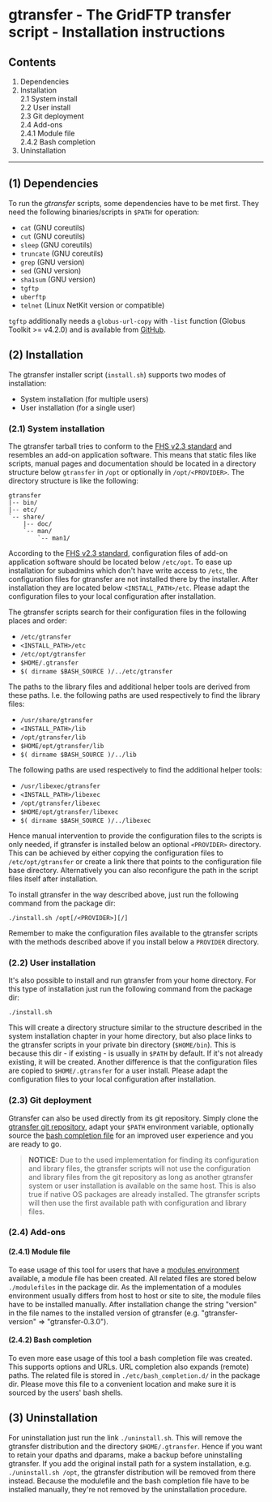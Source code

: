 # gtransfer - The GridFTP transfer script - Installation instructions #

## Contents ##

1. Dependencies
2. Installation  
    2.1	System install  
    2.2	User install  
    2.3 Git deployment  
    2.4 Add-ons  
        2.4.1 Module file  
        2.4.2 Bash completion
3. Uninstallation

****

## (1) Dependencies ##

To run the _gtransfer_ scripts, some dependencies have to be met first. They
need the following binaries/scripts in `$PATH` for operation:

* `cat` (GNU coreutils)
* `cut` (GNU coreutils)
* `sleep` (GNU coreutils)
* `truncate` (GNU coreutils)
* `grep` (GNU version)
* `sed` (GNU version)
* `sha1sum` (GNU version)
* `tgftp`
* `uberftp`
* `telnet` (Linux NetKit version or compatible)

`tgftp` additionally needs a `globus-url-copy` with `-list` function (Globus
Toolkit >= v4.2.0) and is available from [GitHub].

[GitHub]: https://github.com/fr4nk5ch31n3r/tgftp/

## (2) Installation ##

The gtransfer installer script (`install.sh`) supports two modes of
installation:

* System installation (for multiple users)
* User installation (for a single user)

### (2.1) System installation ###

The gtransfer tarball tries to conform to the [FHS v2.3 standard] and resembles
an add-on application software. This means that static files like scripts,
manual pages and documentation should be located in a directory structure below
`gtransfer` in `/opt` or optionally in `/opt/<PROVIDER>`. The directory
structure is like the following:

```
gtransfer
|-- bin/
|-- etc/
`-- share/
    |-- doc/
    `-- man/
        `-- man1/
```

According to the [FHS v2.3 standard], configuration files of add-on application
software should be located below `/etc/opt`. To ease up installation for
subadmins which don't have write access to `/etc`, the configuration files for
gtransfer are not installed there by the installer. After installation they are
located below `<INSTALL_PATH>/etc`. Please adapt the configuration files to your
local configuration after installation.

The gtransfer scripts search for their configuration files in the following
places and order:

* `/etc/gtransfer`
* `<INSTALL_PATH>/etc`
* `/etc/opt/gtransfer`
* `$HOME/.gtransfer`
* `$( dirname $BASH_SOURCE )/../etc/gtransfer`

The paths to the library files and additional helper tools are derived from
these paths. I.e. the following paths are used respectively to find the library
files:

* `/usr/share/gtransfer`
* `<INSTALL_PATH>/lib`
* `/opt/gtransfer/lib`
* `$HOME/opt/gtransfer/lib`
* `$( dirname $BASH_SOURCE )/../lib`

The following paths are used respectively to find the additional helper tools:

* `/usr/libexec/gtransfer`
* `<INSTALL_PATH>/libexec`
* `/opt/gtransfer/libexec`
* `$HOME/opt/gtransfer/libexec`
* `$( dirname $BASH_SOURCE )/../libexec`

Hence manual intervention to provide the configuration files to the scripts is
only needed, if gtransfer is installed below an optional `<PROVIDER>` directory.
This can be achieved by either copying the configuration files to
`/etc/opt/gtransfer` or create a link there that points to the configuration
file base directory. Alternatively you can also reconfigure the path in the
script files itself after installation.

To install gtransfer in the way described above, just run the following command
from the package dir:

```
./install.sh /opt[/<PROVIDER>][/]
```

Remember to make the configuration files available to the gtransfer scripts with
the methods described above if you install below a `PROVIDER` directory.

[FHS v2.3 standard]: http://www.pathname.com/fhs/pub/fhs-2.3.html

### (2.2) User installation ###

It's also possible to install and run gtransfer from your home directory. For
this type of installation just run the following command from the package dir:

```
./install.sh
```

This will create a directory structure similar to the structure described in the
system installation chapter in your home directory, but also place links to the
gtransfer scripts in your private bin directory (`$HOME/bin`). This is because
this dir - if existing - is usually in `$PATH` by default. If it's not already
existing, it will be created. Another difference is that the configuration files
are copied to `$HOME/.gtransfer` for a user install. Please adapt the
configuration files to your local configuration after installation.

### (2.3) Git deployment ###

Gtransfer can also be used directly from its git repository. Simply clone the
[gtransfer git repository], adapt your `$PATH` environment variable, optionally
source the [bash completion file] for an improved user experience and you are
ready to go.

> **NOTICE:** Due to the used implementation for finding its configuration and
> library files, the gtransfer scripts will not use the configuration and
> library files from the git repository as long as another gtransfer system or
> user installation is available on the same host. This is also true if native
> OS packages are already installed. The gtransfer scripts will then use the
> first available path with configuration and library files.

[gtransfer git repository]: https://github.com/fr4nk5ch31n3r/gtransfer.git
[bash completion file]: #242-bash-completion


### (2.4) Add-ons ###


#### (2.4.1) Module file ####

To ease usage of this tool for users that have a [modules environment]
available, a module file has been created. All related files are stored below
`./modulefiles` in the package dir. As the implementation of a modules
environment usually differs from host to host or site to site, the module files
have to be installed manually. After installation change the string "version" in
the file names to the installed version of gtransfer (e.g. "gtransfer-version"
=> "gtransfer-0.3.0").

[modules environment]: http://en.wikipedia.org/wiki/Modules_Environment

#### (2.4.2) Bash completion ####

To even more ease usage of this tool a bash completion file was created. This
supports options and URLs. URL completion also expands (remote) paths. The
related file is stored in `./etc/bash_completion.d/` in the package dir. Please
move this file to a convenient location and make sure it is sourced by the
users' bash shells.

## (3) Uninstallation ##

For uninstallation just run the link `./uninstall.sh`. This will remove the
gtransfer distribution and the directory `$HOME/.gtransfer`. Hence if you want
to retain your dpaths and dparams, make a backup before uninstalling gtransfer.
If you add the original install path for a system installation, e.g.
`./uninstall.sh /opt`, the gtransfer distribution will be removed from there
instead. Because the modulefile and the bash completion file have to be
installed manually, they're not removed by the uninstallation procedure.

